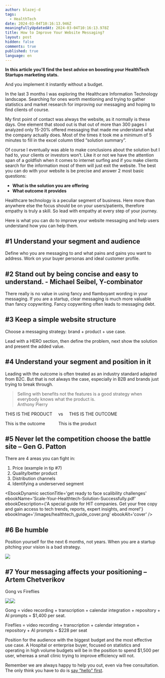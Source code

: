 ```yaml
---
author: blazej-d
tags:
  - HealthTech
date: 2024-03-04T10:16:13.946Z
meaningfullyUpdatedAt: 2024-03-04T10:16:13.978Z
title: How to Improve Your Website Messaging?
layout: post
hidden: false
comments: true
published: true
language: en
---
```

**In this article you'll find the best advice on boosting your HealthTech Startups marketing stats.**

And you implement it instantly without a budget. 

In the last 3 months I was exploring the Healthcare Information Technology landscape. Searching for ones worth mentioning and trying to gather statistics and market research for improving our messaging and hoping to find clients of course.

My first point of contact was always the website, as it normally is these days. One element that stood out is that out of more than 300 pages I analyzed only 15-20% offered messaging that made me understand what the company actually does. Most of the times it took me a minimum of 5 minutes to fill in the excel column titled “solution summary”. 

Of course I eventually was able to make conclusions about the solution but I had to, your clients or investors won’t. Like it or not we have the attention span of a goldfish when it comes to internet surfing and if you make clients search for the information most of them will just exit the website. The best you can do with your website is be precise and answer 2 most basic questions:

* **What is the solution you are offering**
* **What outcome it provides**

Healthcare technology is a peculiar segment of business. Here more than anywhere else the focus should be on your users/patients, therefore empathy is truly a skill. So lead with empathy at every step of your journey.

Here is what you can do to improve your website messaging and help users understand how you can help them.

## **\#1 Understand your segment and audience**

Define who you are messaging to and what pains and gains you want to address. Work on your buyer personas and ideal customer profile.

## **\#2 Stand out by being concise and easy to understand. - Michael Seibel, Y-combinator**

There really is no value in using fancy and flamboyant wording in your messaging. If you are a startup, clear messaging is much more valuable than fancy copywriting. Fancy copywriting often leads to messaging debt.

## **\#3 Keep a simple website structure**

Choose a messaging strategy: brand + product + use case.

Lead with a HERO section, then define the problem, next show the solution and present the added value.

## **\#4 Understand your segment and position in it**

Leading with the outcome is often treated as an industry standard adapted from B2C. But that is not always the case, especially in B2B and brands just trying to break through. 

<blockquote><div>Selling with benefits not the features is a good strategy when everybody knows what the product is.</div><footer>Anthony Pierry</footer></blockquote>

THIS IS THE PRODUCT     vs     THIS IS THE OUTCOME

This is the outcome                     This is the product

## **\#5 Never let the competition choose the battle site** – **Gen G. Patton**

There are 4 areas you can fight in:

1. Price (example in tip #7)
2. Quality/better product
3. Distribution channels
4. Identifying a underserved segment

<EbookDynamic sectionTitle='get ready to face scalibility challenges' ebookName='Scale-Your-Healthtech-Solution-Successfully.pdf' ebookDescription={'A special guide for HIT companies. Get your free copy and gain access to tech trends, reports, expert insights, and more!'} ebookImage='/images/healthtech_guide_cover.png' ebookAlt='cover' />

## **\#6 Be humble**

Position yourself for the next 6 months, not years. When you are a startup pitching your vision is a bad strategy.

![](https://lh7-us.googleusercontent.com/jUCqq0MwxDzJnyNnNalNRI5IBuaRvJOw8U5eHBDE4RAlwup2BITfxnugmPD3Mn2P1L3KtJiJEz3AiVGyze9t8TqkbkEboUYvgGrc219hmz83RNg0rSa9sp57YCFJlNqt3UtERPlQcwfWsJjkOUekgAc)

## **\#7 Your messaging affects your positioning** – **Artem Chetverikov** 

Gong vs Fireflies 

![](https://lh7-us.googleusercontent.com/ZFLswODngIk4JNXDwheTJVygjFiICNFGSbtTJ7X9IHaV0QHaHsjhGxHPs4Sdr-3U8_eu1pIb3YyoJn3bLWSM8wIwkBA6WHCpHIoPD4SqVDwTkIaQ_bh0JKNsqMlkemcGwi53wypyBYlu3UJ7L39BGc0)![](https://lh7-us.googleusercontent.com/7EyUpoHpCYwEWQjOGP5RjdGRATb3t2fMIPjb0Gjs9w63Vtr8O9HrwxBXxMeMtJMCTaO3-Sm6UvSQt5cq2LA_FFabW10bSMhUk4uEi_PqnV778SaUCOPQrD669RZP9MVlffq4Va3iHepp3xn_s_46xH0)

Gong = video recording + transcription + calendar integration + repository + AI prompts = $1,400 per seat.

Fireflies = video recording + transcription + calendar integration + repository + AI prompts = $228 per seat

Position for the audience with the biggest budget and the most effective use case. A Hospital or enterprise buyer, focused on statistics and operating in high volume budgets will be in the position to spend $1,500 per user, whereas a small clinic trying to improve efficiency will not.

Remember we are always happy to help you out, even via free consultation. The only think you have to do is [say "hello" first](/start-project/).